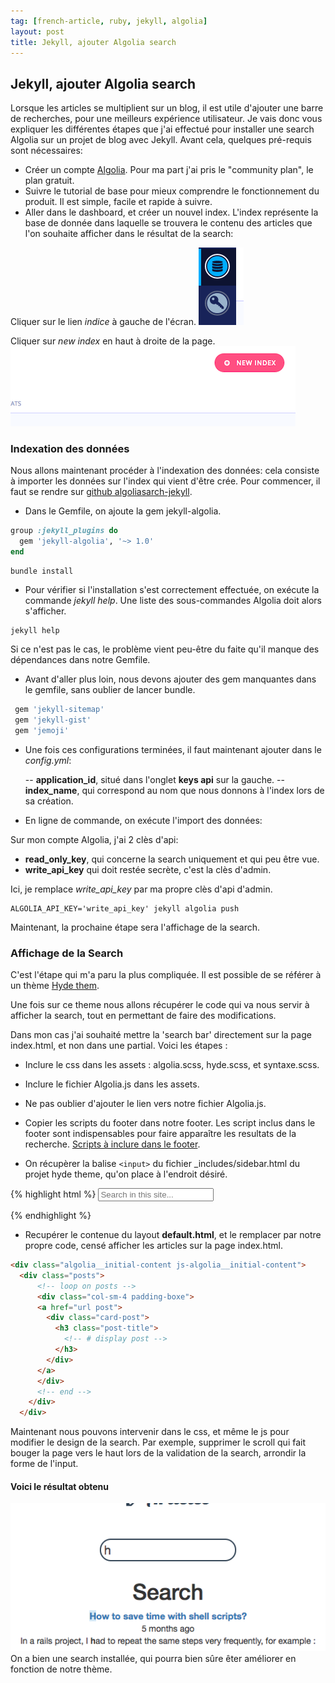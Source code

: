 ```yaml
---
tag: [french-article, ruby, jekyll, algolia]
layout: post
title: Jekyll, ajouter Algolia search
---
```


## Jekyll, ajouter Algolia search

Lorsque les articles se multiplient sur un blog, il est utile d'ajouter une barre de recherches, pour une meilleurs expérience utilisateur.
Je vais donc vous expliquer les différentes étapes que j'ai effectué pour installer une search Algolia sur un projet de blog avec Jekyll.
Avant cela, quelques pré-requis sont nécessaires:

- Créer un compte [Algolia](https://www.algolia.com). Pour ma part j'ai pris le "community plan", le plan gratuit.
- Suivre le tutorial de base pour mieux comprendre le fonctionnement du produit. Il est simple, facile et rapide à suivre.
- Aller dans le dashboard, et créer un nouvel index.
 L'index représente la base de donnée dans laquelle se trouvera le contenu des articles que l'on souhaite afficher dans le résultat de la search:

 Cliquer sur le lien _indice_ à gauche de l'écran.
 ![index](/images/blogAlgoliaSite.png)

 Cliquer sur _new index_ en haut à droite de la page.
 ![index](/images/index-alg.png)

### Indexation des données ###

Nous allons maintenant procéder à l'indexation des données: cela consiste à importer les données sur l'index qui vient d'être crée.
Pour commencer, il faut se rendre sur [github algoliasarch-jekyll](https://github.com/algolia/algoliasearch-jekyll).

- Dans le Gemfile, on ajoute la gem jekyll-algolia.

```ruby
group :jekyll_plugins do
  gem 'jekyll-algolia', '~> 1.0'
end
```

```
bundle install
```

- Pour vérifier si l'installation s'est correctement effectuée, on exécute la commande _jekyll help_. Une liste des sous-commandes Algolia doit alors s'afficher.

 ```
 jekyll help
 ```

Si ce n'est pas le cas, le problème vient peu-être du faite qu'il manque des dépendances dans notre Gemfile.

- Avant d'aller plus loin, nous devons ajouter des gem manquantes dans le gemfile, sans oublier de lancer bundle.

 ```ruby
  gem 'jekyll-sitemap'
  gem 'jekyll-gist'
  gem 'jemoji'
```

- Une fois ces configurations terminées, il faut maintenant ajouter dans le _config.yml_:

  -- **application_id**, situé dans l'onglet **keys api** sur la gauche.
  -- **index_name**, qui correspond au nom que nous donnons à l'index lors de sa création.

- En ligne de commande, on exécute l'import des données:

Sur mon compte Algolia, j'ai 2 clès d'api:

- **read_only_key**, qui concerne la search uniquement et qui peu être vue.
- **write_api_key** qui doit restée secrète, c'est la clès d'admin.

 Ici, je remplace _write_api_key_ par ma propre clès d'api d'admin.

 ```
 ALGOLIA_API_KEY='write_api_key' jekyll algolia push
 ```

Maintenant, la prochaine étape sera l'affichage de la search.

### Affichage de la Search

C'est l'étape qui m'a paru la plus compliquée.
Il est possible de se référer à un thème [Hyde them](https://github.com/algolia/algoliasearch-jekyll-hyde).

Une fois sur ce theme nous allons récupérer le code qui va nous servir à afficher la search, tout en permettant de faire des modifications.

Dans mon cas j'ai souhaité mettre la 'search bar' directement sur la page index.html, et non dans une partial. Voici les étapes :

- Inclure le css dans les assets : algolia.scss, hyde.scss, et syntaxe.scss.

- Inclure le fichier Algolia.js dans les assets.

- Ne pas oublier d'ajouter le lien vers notre fichier Algolia.js.

- Copier les scripts du footer dans notre footer. Les script inclus dans le footer sont indispensables pour faire apparaître les resultats de la recherche.
[Scripts à inclure dans le footer](https://github.com/algolia/algoliasearch-jekyll-hyde/blob/master/_includes/footer.html).

- On récupèrer la balise `<input>` du fichier _includes/sidebar.html du projet hyde theme, qu'on place à l'endroit désiré.

{% highlight html %}
<input type="text" class="algolia__input js-algolia__input" autocomplete="off" name="query" placeholder="Search in this site..." />

{% endhighlight %}

- Recupérer le contenue du layout **default.html**, et le remplacer par notre propre code, censé afficher les articles sur la page index.html.

```html
<div class="algolia__initial-content js-algolia__initial-content">
  <div class="posts">
      <!-- loop on posts -->
      <div class="col-sm-4 padding-boxe">
      <a href="url post">
        <div class="card-post">
          <h3 class="post-title">
            <!-- # display post -->
          </h3>
        </div>
      </a>
      </div>
      <!-- end -->
    </div>
  </div>
```

 Maintenant nous pouvons intervenir dans le css, et même le js pour modifier le design de la search. Par exemple, supprimer le scroll qui fait bouger la page vers le haut lors de la validation de la search, arrondir la forme de l'input.

#### Voici le résultat obtenu

 ![result](/images/algoliaResultblog.png)
 On a bien une search installée, qui pourra bien sûre êter améliorer en fonction de notre thème.
